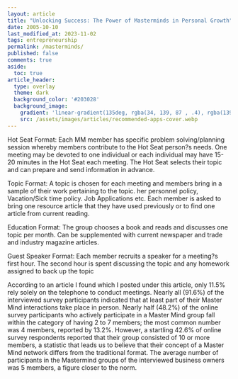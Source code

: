 ```yaml
---
layout: article
title: "Unlocking Success: The Power of Masterminds in Personal Growth"
date: 2005-10-10
last_modified_at: 2023-11-02
tags: entrepreneurship
permalink: /masterminds/
published: false
comments: true
aside:
  toc: true
article_header:
  type: overlay
  theme: dark
  background_color: '#203028'
  background_image:
    gradient: 'linear-gradient(135deg, rgba(34, 139, 87 , .4), rgba(139, 34, 139, .4))'
    src: /assets/images/articles/recommended-apps-cover.webp
---
```

<p>Hot Seat Format: Each MM member has specific problem solving/planning session whereby members contribute to the Hot Seat person?s needs. One meeting may be devoted to one individual or each individual may have 15-20 minutes in the Hot Seat each meeting. The Hot Seat selects their topic and can prepare and send information in advance.</p>
<p>Topic Format: A topic is chosen for each meeting and members bring in a sample of their work pertaining to the topic. her personnel policy, Vacation/Sick time policy. Job Applications etc. Each member is asked to bring one resource article that they have used previously or to find one article from current reading.</p>
<p>Education Format: The group chooses a book and reads and discusses one topic per month. Can be supplemented with current newspaper and trade and industry magazine articles.</p>
<p>Guest Speaker Format: Each member recruits a speaker for a meeting?s first hour. The second hour is spent discussing the topic and any homework assigned to back up the topic</p>
<p>According to an article I found which I posted under this article, only 11.5% rely solely on the telephone to conduct meetings. Nearly all (91.6%) of the interviewed survey participants indicated that at least part of their Master Mind interactions take place in person.  Nearly half (48.2%) of the online survey participants who actively participate in a Master Mind group fall within the category of having 2 to 7 members; the most common number was 4 members, reported by 13.2%. However, a startling 42.6% of online survey respondents reported that their group consisted of 10 or more members, a statistic that leads us to believe that their concept of a Master Mind network differs from the traditional format.  The average number of participants in the Mastermind groups of the interviewed business owners was 5 members, a figure closer to the norm.</p>
